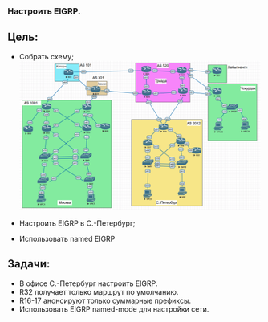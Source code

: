 ### Настроить EIGRP.

## Цель:

- Собрать схему;  
   ![img_1.png](img_1.PNG)   

- Настроить EIGRP в С.-Петербург;
- Использовать named EIGRP 

## Задачи:

- В офисе С.-Петербург настроить EIGRP.
- R32 получает только маршрут по умолчанию.
- R16-17 анонсируют только суммарные префиксы.
- Использовать EIGRP named-mode для настройки сети.

